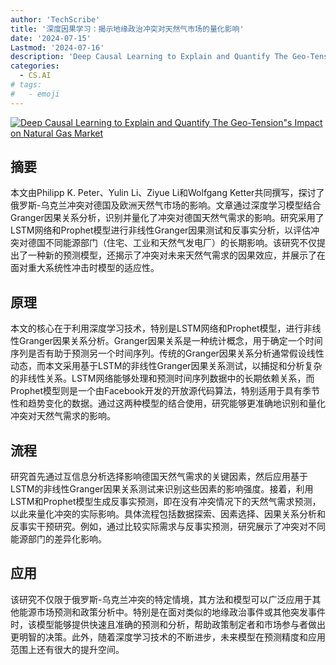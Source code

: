 ```yaml
---
author: 'TechScribe'
title: '深度因果学习：揭示地缘政治冲突对天然气市场的量化影响'
date: '2024-07-15'
Lastmod: '2024-07-16'
description: 'Deep Causal Learning to Explain and Quantify The Geo-Tension"s Impact on Natural Gas Market'
categories:
  - CS.AI
# tags:
#   - emoji
---
```


[![Deep Causal Learning to Explain and Quantify The Geo-Tension"s Impact on Natural Gas Market](https://arxiv-research-1301205113.cos.ap-guangzhou.myqcloud.com/images/2407.10878v1.pdf_0.jpg)](https://arxiv.org/abs/2407.10878v1)

## 摘要

本文由Philipp K. Peter、Yulin Li、Ziyue Li和Wolfgang Ketter共同撰写，探讨了俄罗斯-乌克兰冲突对德国及欧洲天然气市场的影响。文章通过深度学习模型结合Granger因果关系分析，识别并量化了冲突对德国天然气需求的影响。研究采用了LSTM网络和Prophet模型进行非线性Granger因果测试和反事实分析，以评估冲突对德国不同能源部门（住宅、工业和天然气发电厂）的长期影响。该研究不仅提出了一种新的预测模型，还揭示了冲突对未来天然气需求的因果效应，并展示了在面对重大系统性冲击时模型的适应性。<!--more-->

## 原理

本文的核心在于利用深度学习技术，特别是LSTM网络和Prophet模型，进行非线性Granger因果关系分析。Granger因果关系是一种统计概念，用于确定一个时间序列是否有助于预测另一个时间序列。传统的Granger因果关系分析通常假设线性动态，而本文采用基于LSTM的非线性Granger因果关系测试，以捕捉和分析复杂的非线性关系。LSTM网络能够处理和预测时间序列数据中的长期依赖关系，而Prophet模型则是一个由Facebook开发的开放源代码算法，特别适用于具有季节性和趋势变化的数据。通过这两种模型的结合使用，研究能够更准确地识别和量化冲突对天然气需求的影响。

## 流程

研究首先通过互信息分析选择影响德国天然气需求的关键因素，然后应用基于LSTM的非线性Granger因果关系测试来识别这些因素的影响强度。接着，利用LSTM和Prophet模型生成反事实预测，即在没有冲突情况下的天然气需求预测，以此来量化冲突的实际影响。具体流程包括数据探索、因素选择、因果关系分析和反事实干预研究。例如，通过比较实际需求与反事实预测，研究展示了冲突对不同能源部门的差异化影响。

## 应用

该研究不仅限于俄罗斯-乌克兰冲突的特定情境，其方法和模型可以广泛应用于其他能源市场预测和政策分析中。特别是在面对类似的地缘政治事件或其他突发事件时，该模型能够提供快速且准确的预测和分析，帮助政策制定者和市场参与者做出更明智的决策。此外，随着深度学习技术的不断进步，未来模型在预测精度和应用范围上还有很大的提升空间。